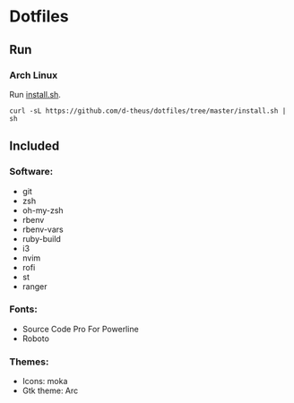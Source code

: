 # Dotfiles

## Run
### Arch Linux
Run [install.sh](./install.sh).
```
curl -sL https://github.com/d-theus/dotfiles/tree/master/install.sh | sh
```

## Included

### Software:
* git
* zsh
* oh-my-zsh
* rbenv
* rbenv-vars
* ruby-build
* i3
* nvim
* rofi
* st
* ranger

### Fonts:
* Source Code Pro For Powerline
* Roboto

### Themes:
* Icons: moka
* Gtk theme: Arc
